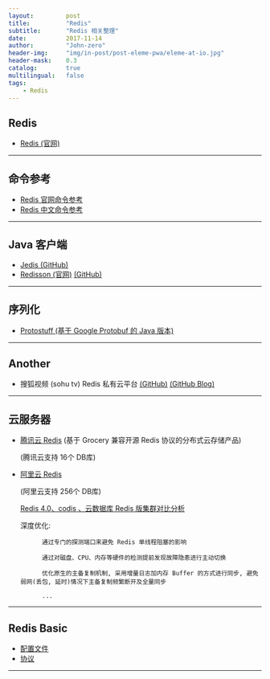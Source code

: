 ```yaml
---
layout:       	post
title:        	"Redis"
subtitle:     	"Redis 相关整理"
date:         	2017-11-14
author:       	"John-zero"
header-img:   	"img/in-post/post-eleme-pwa/eleme-at-io.jpg"
header-mask:  	0.3
catalog:      	true
multilingual: 	false
tags:
    - Redis
---
```




## Redis
	
* <a href="https://redis.io/" target="_blank">Redis (官网)</a>

***	

## 命令参考

* <a href="https://redis.io/commands" target="_blank">Redis 官网命令参考</a> 
* <a href="http://redisdoc.com/" target="_blank">Redis 中文命令参考</a> 

***
	
## Java 客户端

* <a href="https://github.com/xetorthio/jedis" target="_blank">Jedis (GitHub)</a> 
* <a href="https://redisson.org/" target="_blank">Redisson (官网)</a> <a href="https://github.com/redisson/redisson" target="_blank">(GitHub)</a> 

***

## 序列化

* <a href="http://www.protostuff.io/" target="_blank">Protostuff (基于 Google Protobuf 的 Java 版本) </a> 
	
***

## Another

* 搜狐视频 (sohu tv) Redis 私有云平台 <a href="https://github.com/sohutv/cachecloud" target="_blank">(GitHub)</a> <a href="http://cachecloud.github.io/" target="_blank">(GitHub Blog)</a>  	

***

## 云服务器

* <a href="https://www.qcloud.com/document/product/239/3205" target="_blank">腾讯云 Redis</a>  (基于 Grocery 兼容开源 Redis 协议的分布式云存储产品)

	(腾讯云支持 16个 DB库)

* <a href="https://help.aliyun.com/document_detail/26342.html" target="_blank">阿里云 Redis</a>

	(阿里云支持 256个 DB库)
	
	<a href="https://help.aliyun.com/document_detail/57797.html" target="_blank">Redis 4.0、codis 、云数据库 Redis 版集群对比分析</a> 
	
	深度优化:
	
			通过专门的探测端口来避免 Redis 单线程阻塞的影响
			
			通过对磁盘、CPU、内存等硬件的检测提前发现故障隐患进行主动切换
			
			优化原生的主备复制机制, 采用增量日志加内存 Buffer 的方式进行同步, 避免弱网(丢包, 延时)情况下主备复制频繁断开及全量同步
			
			...

***

## Redis Basic

* <a href="https://redis.io/topics/config" target="_blank">配置文件</a> 
* <a href="https://redis.io/topics/protocol" target="_blank">协议</a>  

***
